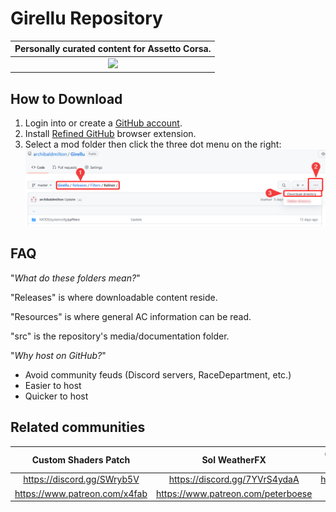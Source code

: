 # Girellu Repository

| Personally curated content for Assetto Corsa. |
|:---:|
| ![](src/repository/collage2.png) |

## How to Download
1. Login into or create a [GitHub account](https://github.com/join).
2. Install [Refined GitHub](https://github.com/sindresorhus/refined-github#install "GitHub Repository") browser extension.
3. Select a mod folder then click the three dot menu on the right:
![](./src/repository/download.png)

## FAQ
"*What do these folders mean?*"

"Releases" is where downloadable content reside.

"Resources" is where general AC information can be read.

"src" is the repository's media/documentation folder.

"*Why host on GitHub?*"
* Avoid community feuds (Discord servers, RaceDepartment, etc.)
* Easier to host
* Quicker to host

## Related communities
Custom Shaders Patch | Sol WeatherFX | Girellu (Troubleshooting and help)
|:---:|:---:|:---:|
https://discord.gg/SWryb5V | https://discord.gg/7YVrS4ydaA | https://discord.gg/jgG738MtCe
https://www.patreon.com/x4fab | https://www.patreon.com/peterboese | -